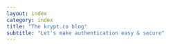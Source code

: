 ```yaml
---
layout: index
category: index
title: "The krypt.co blog"
subtitle: "Let's make authentication easy & secure"
---
```

